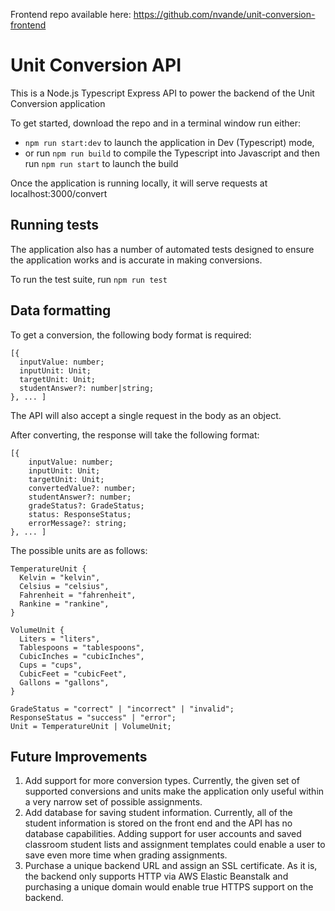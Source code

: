 Frontend repo available here: https://github.com/nvande/unit-conversion-frontend

# Unit Conversion API

This is a Node.js Typescript Express API to power the backend of the Unit Conversion application

To get started, download the repo and in a terminal window run either:
- `npm run start:dev` to launch the application in Dev (Typescript) mode,
- or run `npm run build` to compile the Typescript into Javascript and then run `npm run start` to launch the build

Once the application is running locally, it will serve requests at localhost:3000/convert

## Running tests

The application also has a number of automated tests designed to ensure the application works and is accurate in making conversions.

To run the test suite, run `npm run test`

## Data formatting

To get a conversion, the following body format is required:
```
[{
  inputValue: number;
  inputUnit: Unit;
  targetUnit: Unit;
  studentAnswer?: number|string;
}, ... ]
```

The API will also accept a single request in the body as an object.

After converting, the response will take the following format:
```
[{
    inputValue: number;
    inputUnit: Unit;
    targetUnit: Unit;
    convertedValue?: number;
    studentAnswer?: number;
    gradeStatus?: GradeStatus;
    status: ResponseStatus;
    errorMessage?: string;
}, ... ]
```

The possible units are as follows:
```
TemperatureUnit {
  Kelvin = "kelvin",
  Celsius = "celsius",
  Fahrenheit = "fahrenheit",
  Rankine = "rankine",
}

VolumeUnit {
  Liters = "liters",
  Tablespoons = "tablespoons",
  CubicInches = "cubicInches",
  Cups = "cups",
  CubicFeet = "cubicFeet",
  Gallons = "gallons",
}

GradeStatus = "correct" | "incorrect" | "invalid";
ResponseStatus = "success" | "error";
Unit = TemperatureUnit | VolumeUnit;

```

## Future Improvements
1. Add support for more conversion types. Currently, the given set of supported conversions and units make the application only useful within a very narrow set of possible assignments.
2. Add database for saving student information. Currently, all of the student information is stored on the front end and the API has no database capabilities. Adding support for user accounts and saved classroom student lists and assignment templates could enable a user to save even more time when grading assignments.
3. Purchase a unique backend URL and assign an SSL certificate. As it is, the backend only supports HTTP via AWS Elastic Beanstalk and purchasing a unique domain would enable true HTTPS support on the backend. 
